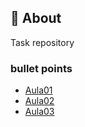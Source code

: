 
## 🚀 About
Task repository


  
### bullet points

 - [Aula01](https://github.com/paulogrillo/java-playground/blob/main/Aula01.java)
 - [Aula02](https://github.com/paulogrillo/java-playground/blob/main/Aula02.java)
 - [Aula03](#)

  
